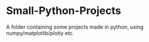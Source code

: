 # Small-Python-Projects
A folder containing some projects made in python, using numpy/matplotlib/plotly etc.
